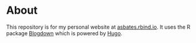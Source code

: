 # About

This repository is for my personal website at [asbates.rbind.io](asbates.rbind.io).
It uses the R package [Blogdown](https://bookdown.org/yihui/blogdown/) which is powered by [Hugo](https://gohugo.io/).
